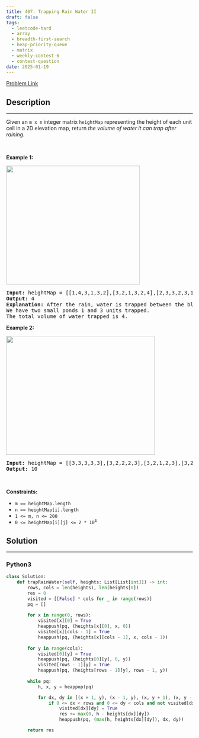 ```yaml
---
title: 407. Trapping Rain Water II
draft: false
tags: 
  - leetcode-hard
  - array
  - breadth-first-search
  - heap-priority-queue
  - matrix
  - weekly-contest-6
  - contest-question
date: 2025-01-19
---
```


[Problem Link](https://leetcode.com/problems/trapping-rain-water-ii/)

## Description

---
<p>Given an <code>m x n</code> integer matrix <code>heightMap</code> representing the height of each unit cell in a 2D elevation map, return <em>the volume of water it can trap after raining</em>.</p>

<p>&nbsp;</p>
<p><strong class="example">Example 1:</strong></p>
<img alt="" src="https://assets.leetcode.com/uploads/2021/04/08/trap1-3d.jpg" style="width: 361px; height: 321px;" />
<pre>
<strong>Input:</strong> heightMap = [[1,4,3,1,3,2],[3,2,1,3,2,4],[2,3,3,2,3,1]]
<strong>Output:</strong> 4
<strong>Explanation:</strong> After the rain, water is trapped between the blocks.
We have two small ponds 1 and 3 units trapped.
The total volume of water trapped is 4.
</pre>

<p><strong class="example">Example 2:</strong></p>
<img alt="" src="https://assets.leetcode.com/uploads/2021/04/08/trap2-3d.jpg" style="width: 401px; height: 321px;" />
<pre>
<strong>Input:</strong> heightMap = [[3,3,3,3,3],[3,2,2,2,3],[3,2,1,2,3],[3,2,2,2,3],[3,3,3,3,3]]
<strong>Output:</strong> 10
</pre>

<p>&nbsp;</p>
<p><strong>Constraints:</strong></p>

<ul>
	<li><code>m == heightMap.length</code></li>
	<li><code>n == heightMap[i].length</code></li>
	<li><code>1 &lt;= m, n &lt;= 200</code></li>
	<li><code>0 &lt;= heightMap[i][j] &lt;= 2 * 10<sup>4</sup></code></li>
</ul>


## Solution

---
### Python3
``` py title='trapping-rain-water-ii'
class Solution:
    def trapRainWater(self, heights: List[List[int]]) -> int:
        rows, cols = len(heights), len(heights[0])
        res = 0
        visited = [[False] * cols for _ in range(rows)]
        pq = []
        
        for x in range(0, rows):
            visited[x][0] = True
            heappush(pq, (heights[x][0], x, 0))
            visited[x][cols - 1] = True
            heappush(pq, (heights[x][cols - 1], x, cols - 1))
        
        for y in range(cols):
            visited[0][y] = True
            heappush(pq, (heights[0][y], 0, y))
            visited[rows - 1][y] = True
            heappush(pq, (heights[rows - 1][y], rows - 1, y))
        
        while pq:
            h, x, y = heappop(pq)

            for dx, dy in [(x + 1, y), (x - 1, y), (x, y + 1), (x, y - 1)]:
                if 0 <= dx < rows and 0 <= dy < cols and not visited[dx][dy]:
                    visited[dx][dy] = True
                    res += max(0, h - heights[dx][dy])
                    heappush(pq, (max(h, heights[dx][dy]), dx, dy))

        return res
```

